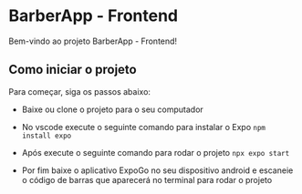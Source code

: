 # BarberApp - Frontend

Bem-vindo ao projeto BarberApp - Frontend!

## Como iniciar o projeto

Para começar, siga os passos abaixo:

* Baixe ou clone o projeto para o seu computador
  
* No vscode execute o seguinte comando para instalar o Expo ```npm install expo```
  
* Após execute o seguinte comando para rodar o projeto ```npx expo start```
  
* Por fim baixe o aplicativo ExpoGo no seu dispositivo android e escaneie o código de barras que aparecerá no terminal para rodar o projeto
